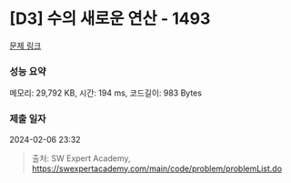 # [D3] 수의 새로운 연산 - 1493 

[문제 링크](https://swexpertacademy.com/main/code/problem/problemDetail.do?contestProbId=AV2b-QGqADMBBASw) 

### 성능 요약

메모리: 29,792 KB, 시간: 194 ms, 코드길이: 983 Bytes

### 제출 일자

2024-02-06 23:32



> 출처: SW Expert Academy, https://swexpertacademy.com/main/code/problem/problemList.do
